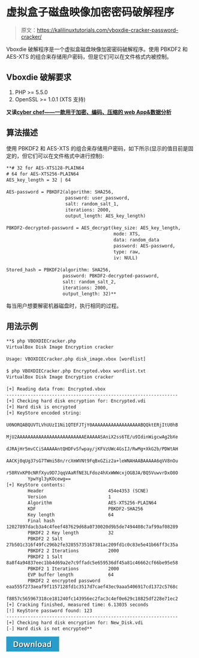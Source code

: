 # 虚拟盒子磁盘映像加密密码破解程序

> 原文：<https://kalilinuxtutorials.com/vboxdie-cracker-password-cracker/>

Vboxdie 破解程序是一个虚拟盒磁盘映像加密密码破解程序。使用 PBKDF2 和 AES-XTS 的组合来存储用户密码，但是它们可以在文件格式内被控制。

## **Vboxdie 破解要求**

1.  PHP >= 5.5.0
2.  OpenSSL >= 1.0.1 (XTS 支持)

**又读[cyber chef——一款用于加密、编码、压缩的 web App&数据分析](https://kalilinuxtutorials.com/cyberchef-encryption-encoding-compression-data-analysis/)**

## **算法描述**

使用 PBKDF2 和 AES-XTS 的组合来存储用户密码，如下所示(显示的值目前是固定的，但它们可以在文件格式中进行控制):

```
**# 32 for AES-XTS128-PLAIN64
# 64 for AES-XTS256-PLAIN64
AES_key_length = 32 | 64

AES-password = PBKDF2(algorithm: SHA256,
                      password: user_password,
                      salt: random_salt_1,
                      iterations: 2000,
                      output_length: AES_key_length)

PBKDF2-decrypted-password = AES_decrypt(key_size: AES_key_length,
                                        mode: XTS,
                                        data: random_data
                                        password: AES-password,
                                        type: raw,
                                        iv: NULL)

Stored_hash = PBKDF2(algorithm: SHA256,
                     password: PBKDF2-decrypted-password,
                     salt: random_salt_2,
                     iterations: 2000,
                     output_length: 32)** 
```

每当用户想要解密机器磁盘时，执行相同的过程。

## **用法示例**

```
**$ php VBOXDIECracker.php
VirtualBox Disk Image Encryption cracker

Usage: VBOXDIECracker.php disk_image.vbox [wordlist]

$ php VBOXDIECracker.php Encrypted.vbox wordlist.txt
VirtualBox Disk Image Encryption cracker

[+] Reading data from: Encrypted.vbox
----------------------------------------------------------------
[+] Checking hard disk encryption for: Encrypted.vdi
[+] Hard disk is encrypted
[+] KeyStore encoded string:
        U0NORQABQUVTLVhUUzI1Ni1QTEFJTjY0AAAAAAAAAAAAAAAAAABQQktERjItU0hB
        MjU2AAAAAAAAAAAAAAAAAAAAAAAAAEAAAAASAniX2ss6TE/u9IdinWigcwAg2bXe
        dJRAjHr5mvCCiSAAAAAntQHDFvSfwpay/jKFVzUWc4GsIJ/RwMg+XkG2b/PDWtAH
        AACKj0qUg37sG7TWmi58n/rcXmWVNt9FqBxGZiz2a+leWNAHAABAAAAA6qVV8nOu
        r58RVxKP0cNRfXyu9D7JqqVAaRfNE3LFdoz4hXxWWWcxjOGBJA/BQ5VuwvrDxO8O
        YpwYgl3yKOcewg==
[+] KeyStore contents:
        Header                        454e4353 (SCNE)
        Version                       1
        Algorithm                     AES-XTS256-PLAIN64
        KDF                           PBKDF2-SHA256
        Key length                    64
        Final hash                    12027897dacb3a4c4feef487629d68a0730020d9b5de7494408c7af99af08289
        PBKDF2 2 Key length           32
        PBKDF2 2 Salt                 27b501c316f49fc296b2fe32855735167381ac209fd1c0c83e5e41b66ff3c35a
        PBKDF2 2 Iterations           2000
        PBKDF2 1 Salt                 8a8f4a94837eec1bb4d69a2e7c9ffadc5e659536df45a81c46662cf66be95e58
        PBKDF2 1 Iterations           2000
        EVP buffer length             64
        PBKDF2 2 encrypted password   eaa555f273aeaf9f1157128fd1c3517d7caef43ec9aaa5406917cd1372c5768c
                                      f8857c565967318ce181240fc143956ec2fac3c4ef0e629c18825df228e71ec2
[+] Cracking finished, measured time: 6.13035 seconds
[!] KeyStore password found: 123
----------------------------------------------------------------
[+] Checking hard disk encryption for: New_Disk.vdi
[-] Hard disk is not encrypted** 
```

[![](img//d861a9096555aeb1980fc054015933d7.png)](https://github.com/sinfocol/vboxdie-cracker)